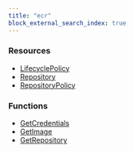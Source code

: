 ```yaml
---
title: "ecr"
block_external_search_index: true
---
```


<!-- WARNING: this file was generated by Pulumi Docs Generator. -->
<!-- Do not edit by hand unless you're certain you know what you are doing! -->

<style>
  table td p { margin-top: 0; margin-bottom: 0; }
</style>

<h3>Resources</h3>
<ul class="api">
    <li><a href="lifecyclepolicy"><span class="symbol resource"></span>LifecyclePolicy</a></li>
    <li><a href="repository"><span class="symbol resource"></span>Repository</a></li>
    <li><a href="repositorypolicy"><span class="symbol resource"></span>RepositoryPolicy</a></li>
</ul>

<h3>Functions</h3>
<ul class="api">
    <li><a href="getcredentials"><span class="symbol datasource"></span>GetCredentials</a></li>
    <li><a href="getimage"><span class="symbol datasource"></span>GetImage</a></li>
    <li><a href="getrepository"><span class="symbol datasource"></span>GetRepository</a></li>
</ul>

